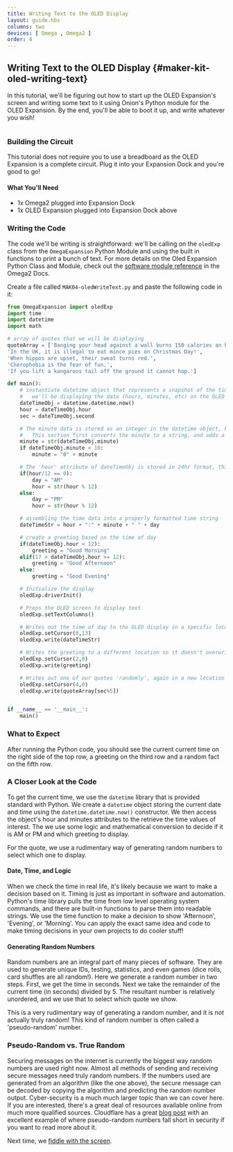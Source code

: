 ```yaml
---
title: Writing Text to the OLED Display
layout: guide.hbs
columns: two
devices: [ Omega , Omega2 ]
order: 4
---
```


<!-- // DONE: be consistent, always capitalize OLED, OLED Expansion, Python -->

## Writing Text to the OLED Display {#maker-kit-oled-writing-text}

In this tutorial, we'll be figuring out how to start up the OLED Expansion's screen and writing some text to it using Onion's Python module for the OLED Expansion. By the end, you'll be able to boot it up, and write whatever you wish!

```{r child='../shared/oled-info.md'}
```


### Building the Circuit

This tutorial does not require you to use a breadboard as the OLED Expansion is a complete circuit. Plug it into your Expansion Dock and you're good to go!

#### What You'll Need

* 1x Omega2 plugged into Expansion Dock
* 1x OLED Expansion plugged into Expansion Dock above

### Writing the Code

<!-- // DONE: avoid saying things like 'fairly simple', will make beginners feel bad when they struggle -->

The code we'll be writing is straightforward: we'll be calling on the `oledExp` class from the `OmegaExpansion` Python Module and using the built in functions to print a bunch of text. For more details on the Oled Expansion Python Class and Module, check out the [software  module reference](https://docs.onion.io/omega2-docs/oled-expansion-python-module.html) in the Omega2 Docs.

Create a file called `MAK04-oledWriteText.py` and paste the following code in it:

``` python
from OmegaExpansion import oledExp
import time
import datetime
import math

# array of quotes that we will be displaying
quoteArray = ['Banging your head against a wall burns 150 calories an hour.',
'In the UK, it is illegal to eat mince pies on Christmas Day!',
'When hippos are upset, their sweat turns red.',
'Cherophobia is the fear of fun.',
'If you lift a kangaroos tail off the ground it cannot hop.']

def main():
    # instantiate datetime object that represents a snapshot of the time when this line is run
    # 	we'll be displaying the data (hours, minutes, etc) on the OLED
    dateTimeObj = datetime.datetime.now()
    hour = dateTimeObj.hour
    sec = dateTimeObj.second

    # The minute data is stored as an integer in the datetime object, however it needs to have a leading zero for numbers less than 10
    # 	This section first converts the minute to a string, and adds a leading zero if the number is less than 10
    minute = str(dateTimeObj.minute)
    if dateTimeObj.minute < 10:
        minute = "0" + minute

    # The 'hour' attribute of dateTimeObj is stored in 24hr format, this part checks for AM/PM differences and converts the time to 12hr format, creating a variable to store the 'AM/PM' string along the way
    if(hour/12 == 0):
        day = "AM"
        hour = str(hour % 12)
    else:
        day = "PM"
        hour = str(hour % 12)

    # assembling the time data into a properly formatted time string
    dateTimeStr = hour + ":" + minute + " " + day

    # create a greeting based on the time of day
    if(dateTimeObj.hour < 12):
        greeting = "Good Morning"
    elif(17 > dateTimeObj.hour >= 12):
        greeting = "Good Afternoon"
    else:
        greeting = "Good Evening"

    # Initialize the display
    oledExp.driverInit()

    # Preps the OLED screen to display text
    oledExp.setTextColumns()

    # Writes out the time of day to the OLED display in a specific location
    oledExp.setCursor(0,13)
    oledExp.write(dateTimeStr)

    # Writes the greeting to a different location so it doesn't overwrite the time of day
    oledExp.setCursor(2,0)
    oledExp.write(greeting)

    # Writes out one of our quotes 'randomly', again in a new location
    oledExp.setCursor(4,0)
    oledExp.write(quoteArray[sec%5])


if __name__ == '__main__':
    main()
```

### What to Expect

After running the Python code, you should see the current current time on the right side of the top row, a greeting on the third row and a random fact on the fifth row.

<!-- // TODO: IMAGE add gif of the results -->

### A Closer Look at the Code

To get the current time, we use the `datetime` library that is provided standard with Python. We create a `datetime` object storing the current date and time using the `datetime.datetime.now()` constructor. We then access the object's hour and minutes attributes to the retrieve the time values of interest. The we use some logic and mathematical conversion to decide if it is AM or PM and which greeting to display.

For the quote, we use a rudimentary way of generating random numbers to select which one to display.

#### Date, Time, and Logic

When we check the time in real life, it's likely because we want to make a decision based on it. Timing is just as important in software and automation. Python's time library pulls the time from low level operating system commands, and there are built-in functions to parse them into readable strings. We use the time function to make a decision to show 'Afternoon', 'Evening', or 'Morning'. You can apply the exact same idea and code to make timing decisions in your own projects to do cooler stuff!

#### Generating Random Numbers

Random numbers are an integral part of many pieces of software. They are used to generate unique IDs, testing, statistics, and even games (dice rolls, card shuffles are all random!). Here we generate a random number in two steps. First, we get the time in seconds. Next we take the remainder of the current time (in seconds) divided by 5. The resultant number is relatively unordered, and we use that to select which quote we show.

This is a very rudimentary  way of generating a random number, and it is not actually truly random! This kind of random number is often called a 'pseudo-random' number.

### Pseudo-Random vs. True Random

<!-- // DONE: avoid using 'extremely simplified', again, can make beginners feel bad -->

Securing messages on the internet is currently the biggest way random numbers are used right now. Almost all methods of sending and receiving secure messages need truly random numbers. If the numbers used are generated from an algorithm (like the one above), the secure message can be decoded by copying the algorithm and predicting the random number output. Cyber-security is a much much larger topic than we can cover here. If you are interested, there's a great deal of resources available online from much more qualified sources. Cloudflare has a great [blog post](https://blog.cloudflare.com/why-randomness-matters) with an excellent example of where pseudo-random numbers fall short in security if you want to read more about it.

<!-- // DONE: any time you mention that resources are available online, link to at least one of them -->

Next time, we [fiddle with the screen](#maker-kit-oled-change-settings).
